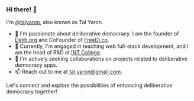 ### Hi there! 👋

I'm [@talyaron](https://github.com/talyaron), also known as Tal Yaron.

- 👀 I'm passionate about deliberative democracy. I am the founder of [Delib.org](https://delib.org) and CoFounder of [FreeDi.co](https://freedi.co).
- 🌱 Currently, I'm engaged in teaching web full-stack development, and I am the head of R&D at [INT College](https://www.int-college.co.il).
- 💞️ I'm actively seeking collaborations on projects related to deliberative democracy apps.
- 📫 Reach out to me at tal.yaron@gmail.com.

Let's connect and explore the possibilities of enhancing deliberative democracy together!

<!---
talyaron/talyaron is a ✨ special ✨ repository because its `README.md` (this file) appears on your GitHub profile.
You can click the Preview link to take a look at your changes.
--->
